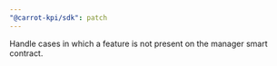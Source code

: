 ```yaml
---
"@carrot-kpi/sdk": patch
---
```


Handle cases in which a feature is not present on the manager smart contract.
